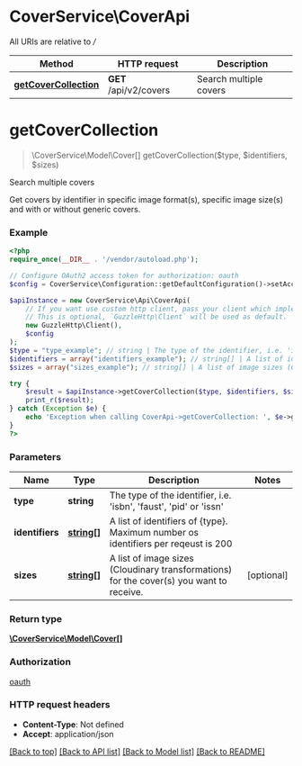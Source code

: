 # CoverService\CoverApi

All URIs are relative to */*

Method | HTTP request | Description
------------- | ------------- | -------------
[**getCoverCollection**](CoverApi.md#getcovercollection) | **GET** /api/v2/covers | Search multiple covers

# **getCoverCollection**
> \CoverService\Model\Cover[] getCoverCollection($type, $identifiers, $sizes)

Search multiple covers

Get covers by identifier in specific image format(s), specific image size(s) and with or without generic covers.

### Example
```php
<?php
require_once(__DIR__ . '/vendor/autoload.php');

// Configure OAuth2 access token for authorization: oauth
$config = CoverService\Configuration::getDefaultConfiguration()->setAccessToken('YOUR_ACCESS_TOKEN');

$apiInstance = new CoverService\Api\CoverApi(
    // If you want use custom http client, pass your client which implements `GuzzleHttp\ClientInterface`.
    // This is optional, `GuzzleHttp\Client` will be used as default.
    new GuzzleHttp\Client(),
    $config
);
$type = "type_example"; // string | The type of the identifier, i.e. 'isbn', 'faust', 'pid' or 'issn'
$identifiers = array("identifiers_example"); // string[] | A list of identifiers of {type}. Maximum number os identifiers per reqeust is 200
$sizes = array("sizes_example"); // string[] | A list of image sizes (Cloudinary transformations) for the cover(s) you want to receive.

try {
    $result = $apiInstance->getCoverCollection($type, $identifiers, $sizes);
    print_r($result);
} catch (Exception $e) {
    echo 'Exception when calling CoverApi->getCoverCollection: ', $e->getMessage(), PHP_EOL;
}
?>
```

### Parameters

Name | Type | Description  | Notes
------------- | ------------- | ------------- | -------------
 **type** | **string**| The type of the identifier, i.e. &#x27;isbn&#x27;, &#x27;faust&#x27;, &#x27;pid&#x27; or &#x27;issn&#x27; |
 **identifiers** | [**string[]**](../Model/string.md)| A list of identifiers of {type}. Maximum number os identifiers per reqeust is 200 |
 **sizes** | [**string[]**](../Model/string.md)| A list of image sizes (Cloudinary transformations) for the cover(s) you want to receive. | [optional]

### Return type

[**\CoverService\Model\Cover[]**](../Model/Cover.md)

### Authorization

[oauth](../../README.md#oauth)

### HTTP request headers

 - **Content-Type**: Not defined
 - **Accept**: application/json

[[Back to top]](#) [[Back to API list]](../../README.md#documentation-for-api-endpoints) [[Back to Model list]](../../README.md#documentation-for-models) [[Back to README]](../../README.md)


